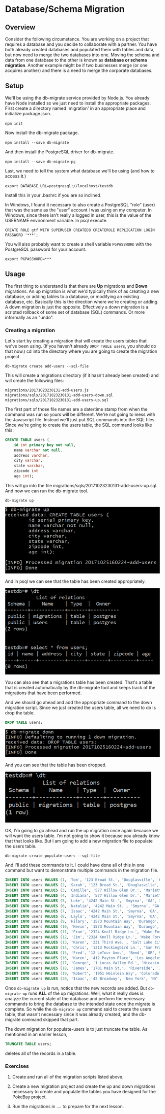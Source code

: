 # Database/Schema Migration

## Overview

Consider the following circumstance. You are working on a project that requires a database and you decide
to collaborate with a partner. You have both already created databases and populated them with tables and
data, but now need to merge the two databases into one. Moving the schema and data from one database to
the other is known as **database or schema migration**. Another example might be if two businesses merge
(or one acquires another) and there is a need to merge the corporate databases.

## Setup

We'll be using the db-migrate service provided by Node.js. You already have Node installed so we just need
to install the appropriate packages. First create a directory named 'migration' in an appropriate place and
initialize package.json.

```npm init```

Now install the db-migrate package.

```npm install --save db-migrate```

And then install the PostgreSQL driver for db-migrate.

```npm install --save db-migrate-pg```

Last, we need to tell the system what database we'll be using (and how to access it.)

```export DATABASE_URL=postgresql://localhost/testdb```

Install this in your .bashrc if you are so inclined.

In Windows, I found it necessary to also create a PostgreSQL "role" (user) that was the same as the "user"
account I was using on my computer. In Windows, since there isn't really a logged in user, this is the
value of the USERNAME environment variable. In psql execute:

```
CREATE ROLE gtf WITH SUPERUSER CREATEDB CREATEROLE REPLICATION LOGIN PASSWORD '***';
```

You will also probably want to create a shell variable ```PGPASSWORD``` with the PostgreSQL password for your account.

```
export PGPASSWORD=***
```

## Usage

The first thing to understand is that there are **Up** migrations and **Down** migrations. An up migration
is what we'd typically think of as creating a new database, or adding tables to a database, or modifying
an existing database, etc. Basically this is the direction where we're creating or adding. A down migration
is just the opposite. Effectively a down migration is a scripted rollback of some set of database (SQL)
commands. Or more informally as an "undo".

### Creating a migration

Let's start by creating a migration that will create the users tables that we've been using. (If you haven't
already ```DROP TABLE users```, you should do that now.) cd into the directory where you are going to create
the migration project.

```
db-migrate create add-users --sql-file
```

This will create a migrations directory (if it hasn't already been created) and will create the following files:

```
migrations/20171023230131-add-users.js
migrations/sqls/20171023230131-add-users-down.sql
migrations/sqls/20171023230131-add-users-up.sql
```

The first part of those file names are a date/time stamp from when the command was run so yours will be
different. We're not going to mess with the Javascript file. Instead we'll just put SQL commands into the
SQL files. Since we're going to create the users table, the SQL command looks like this:

```SQL
CREATE TABLE users (
	id int primary key not null,
	name varchar not null,
	address varchar,
	city varchar,
	state varchar,
	zipcode int
	age int);
```

This will go into the file migrations/sqls/20171023230131-add-users-up.sql. And now we can run the db-migrate tool.

```
db-migrate up
```

![Migrate 1](./migrate1.png)

And in psql we can see that the table has been created appropriately.

![Migrate 2](./migrate2.png)

You can also see that a migrations table has been created. That's a table that is created automatically by
the db-migrate tool and keeps track of the migrations that have been performed.

And we should go ahead and add the appropriate command to the down migration script. Since we just created
the users table, all we need to do is drop the table.

```SQL
DROP TABLE users;
```

![Migrate 3](./migrate3.png)

And you can see that the table has been dropped.

![Migrate 4](./migrate4.png)

OK, I'm going to go ahead and run the up migration once again because we will want the users table. I'm
not going to show it because you already know that that looks like. But I am going to add a new migration file
to populate the users table.

```
db-migrate create populate-users --sql-file
```

And I'll add these commands to it. I could have done all of this in one command but want to demonstrate
multiple commands in the migration file.

```SQL
INSERT INTO users VALUES (1, 'Tom', '123 Broad St.', 'Douglasville', 'GA', 30135, 45);
INSERT INTO users VALUES (2, 'Sarah', '123 Broad St.', 'Douglasville', 'GA', 30135, 39);
INSERT INTO users VALUES (3, 'Camille', '577 Willow Glen Dr.', 'Marietta', 'GA', 30068, 31);
INSERT INTO users VALUES (4, 'Indiana', '577 Willow Glen Dr.', 'Marietta', 'GA', 30068, 10);
INSERT INTO users VALUES (5, 'Luke', '4242 Main St.', 'Smyrna', 'GA', 30071, 29);
INSERT INTO users VALUES (6, 'Natalia', '4242 Main St.', 'Smyrna', 'GA', 30071, 28);
INSERT INTO users VALUES (7, 'Isaac', '4242 Main St.', 'Smyrna', 'GA', 30071, 3);
INSERT INTO users VALUES (8, 'Layla', '4242 Main St.', 'Smyrna', 'GA', 30071, 1);
INSERT INTO users VALUES (9, 'Hilary', '1573 Mountain Way', 'Durango', 'CO', 81301, 26);
INSERT INTO users VALUES (10, 'Kevin', '1573 Mountain Way', 'Durango', 'CO', 81301, 28);
INSERT INTO users VALUES (11, 'Fran', '2324 Knoll Ridge Ln.', 'Wake Forest', 'NC', 27587, 63);
INSERT INTO users VALUES (12, 'Jim', '2324 Knoll Ridge Ln.', 'Wake Forest', 'NC', 27587, 65);
INSERT INTO users VALUES (13, 'Karen', '231 Third Ave.', 'Salt Lake City', 'UT', 84047, 38);
INSERT INTO users VALUES (14, 'Chris', '1313 Mockingbird Ln.', 'San Francisco', 'CA', 94102, 28);
INSERT INTO users VALUES (15, 'Fred', '12 LeTour Ave.', 'Bend', 'OR', 97701, 31);
INSERT INTO users VALUES (16, 'Karen', '412 Payton Place', 'Los Angeles', 'CA', 90001, 14);
INSERT INTO users VALUES (17, 'George', '1 Lucas Valley Rd.', 'Nicasio', 'CA', 94946, 73);
INSERT INTO users VALUES (18, 'James', '1701 Main St.', 'Riverside', 'IA', 52327, 38);
INSERT INTO users VALUES (19, 'Robert', '1951 Heinlein Way', 'Colorado Srpings', 'CO', 80829, NULL);
INSERT INTO users VALUES (20, 'Isaac', '42 Broadway', 'New York', 'NY', 10001, NULL);
```

Once ```db-migrate up``` is run, notice that the new records are added. But ```db-migrate up``` runs **ALL**
of the up migrations. Well, what it really does is analyze the current state of the database and perform
the necessary commands to bring the database to the intended state once the migrate is complete. So while the
```db-migrate up``` command said to create the users table, that wasn't necessary since it was already created,
and the db-migrate command skipped that part.

The down migration for populate-users is to just truncate the table. As mentioned in an earlier lesson,

```SQL
TRUNCATE TABLE users;
```

deletes all of the records in a table.

### Exercises

1. Create and run all of the migration scripts listed above.

2. Create a new migration project and create the up and down migrations necessary to create and populate the tables
you have designed for the PokeBay project.

3. Run the migrations in .... to prepare for the next lesson.
